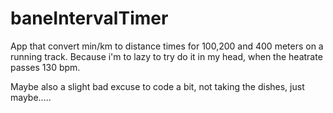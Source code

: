 # baneIntervalTimer
App that convert min/km to distance times for 100,200 and 400 meters on a running track. Because i'm to lazy to try do it in my head, when the heatrate passes 130 bpm.

Maybe also a slight bad excuse to code a bit, not taking the dishes, just maybe.....
